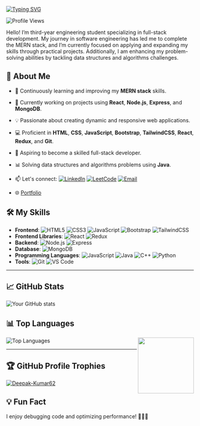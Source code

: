 [![Typing SVG](https://readme-typing-svg.demolab.com?font=Poppins&weight=700&size=30&pause=1000&width=435&lines=Hi+%F0%9F%91%8B%2C+I'm+Deepak+Kumar)](https://git.io/typing-svg)

![Profile Views](https://komarev.com/ghpvc/?username=Deepak-Kumar62&color=blue)

Hello! I’m third-year engineering student specializing in full-stack development. My journey in software engineering has led me to complete the MERN stack, and I’m currently focused on applying and expanding my skills through practical projects. Additionally, I am enhancing my problem-solving abilities by tackling data structures and algorithms challenges.

## 🚀 About Me

- 🌱 Continuously learning and improving my **MERN stack** skills.
- 🔭 Currently working on projects using **React**, **Node.js**, **Express**, and **MongoDB**.
- 💡 Passionate about creating dynamic and responsive web applications.
- 💻 Proficient in **HTML**, **CSS**, **JavaScript**, **Bootstrap**, **TailwindCSS**, **React**, **Redux**, and **Git**.
- 🎯 Aspiring to become a skilled full-stack developer.
- 📊 Solving data structures and algorithms problems using **Java**.
- 📫 Let's connect: 
  [![LinkedIn](https://img.shields.io/badge/-LinkedIn-0077B5?style=flat-square&logo=linkedin&logoColor=white)](https://www.linkedin.com/in/deepakkumar629/)
  [![LeetCode](https://img.shields.io/badge/-LeetCode-FFA116?style=flat-square&logo=leetcode&logoColor=white)](https://leetcode.com/Deepak_Kumar6/)
  [![Email](https://img.shields.io/badge/-Email-D14836?style=flat-square&logo=gmail&logoColor=white)](mailto:ydeepak6299@gmail.com)
  
- 🌐 [Portfolio](https://your-portfolio-link.com)

## 🛠️ My Skills

- **Frontend**: ![HTML5](https://img.shields.io/badge/-HTML5-E34F26?style=flat-square&logo=html5&logoColor=white) ![CSS3](https://img.shields.io/badge/-CSS3-1572B6?style=flat-square&logo=css3) ![JavaScript](https://img.shields.io/badge/-JavaScript-F7DF1E?style=flat-square&logo=javascript&logoColor=black) ![Bootstrap](https://img.shields.io/badge/-Bootstrap-563D7C?style=flat-square&logo=bootstrap) ![TailwindCSS](https://img.shields.io/badge/-TailwindCSS-38B2AC?style=flat-square&logo=tailwind-css)
- **Frontend Libraries**: ![React](https://img.shields.io/badge/-React-black?style=flat-square&logo=react) ![Redux](https://img.shields.io/badge/-Redux-764ABC?style=flat-square&logo=redux)
- **Backend**: ![Node.js](https://img.shields.io/badge/-Node.js-43853D?style=flat-square&logo=node.js&logoColor=white) ![Express](https://img.shields.io/badge/-Express-black?style=flat-square&logo=express)
- **Database**: ![MongoDB](https://img.shields.io/badge/-MongoDB-4EA94B?style=flat-square&logo=mongodb&logoColor=white)
- **Programming Languages**: ![JavaScript](https://img.shields.io/badge/-JavaScript-F7DF1E?style=flat-square&logo=javascript&logoColor=black) ![Java](https://img.shields.io/badge/-Java-007396?style=flat-square&logo=java&logoColor=white) ![C++](https://img.shields.io/badge/-C++-00599C?style=flat-square&logo=c%2B%2B&logoColor=white) ![Python](https://img.shields.io/badge/-Python-3776AB?style=flat-square&logo=python&logoColor=white) 
- **Tools**: ![Git](https://img.shields.io/badge/-Git-F05032?style=flat-square&logo=git&logoColor=white) ![VS Code](https://img.shields.io/badge/-VS%20Code-007ACC?style=flat-square&logo=visual-studio-code&logoColor=white)

<hr/>

## 📈 GitHub Stats

![Your GitHub stats](https://github-readme-stats.vercel.app/api?username=Deepak-Kumar62&show_icons=true&hide_title=true)


## 📊 Top Languages
<img align="right" height="150" src="https://media.giphy.com/media/v1.Y2lkPTc5MGI3NjExZXNldm53cjhrOG52bDVvNjQyYWgwYWJmMHltODk0cTBocWJkYXRvZSZlcD12MV9naWZzX3NlYXJjaCZjdD1n/bGgsc5mWoryfgKBx1u/giphy.gif"  />

![Top Languages](https://github-readme-stats.vercel.app/api/top-langs/?username=Deepak-Kumar62&layout=compact&langs_count=8)

<hr/>

## 🏆 GitHub Profile Trophies
<p align="left"> <a href="https://github.com/ryo-ma/github-profile-trophy"><img src="https://github-profile-trophy.vercel.app/?username=Deepak-Kumar62" alt="Deepak-Kumar62" /></a> </p> 


## 💡 Fun Fact
I enjoy debugging code and optimizing performance! 🐞🔧🚀
